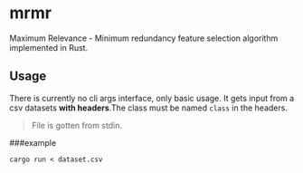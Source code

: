 # mrmr
Maximum Relevance - Minimum redundancy feature selection algorithm implemented in Rust.

## Usage

There is currently no cli args interface, only basic usage.
It gets input from a csv datasets **with headers**.The class
must be named `class` in the headers. 

> File is gotten from stdin.

###example

```console
cargo run < dataset.csv
```
